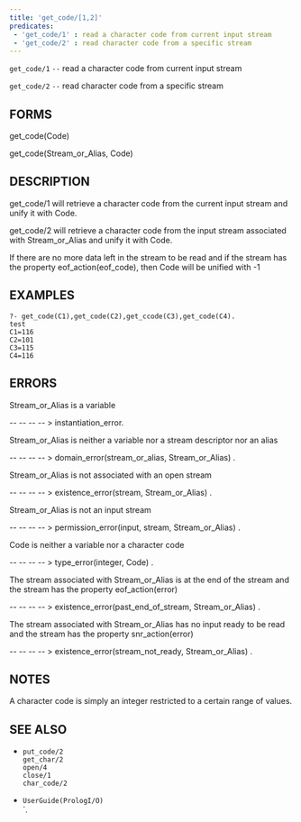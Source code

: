 ```yaml
---
title: 'get_code/[1,2]'
predicates:
 - 'get_code/1' : read a character code from current input stream
 - 'get_code/2' : read character code from a specific stream
---
```

`get_code/1` `--` read a character code from current input stream

`get_code/2` `--` read character code from a specific stream


## FORMS

get_code(Code)

get_code(Stream_or_Alias, Code)


## DESCRIPTION

get_code/1 will retrieve a character code from the current input stream and unify it with Code.

get_code/2 will retrieve a character code from the input stream associated with Stream_or_Alias and unify it with Code.

If there are no more data left in the stream to be read and if the stream has the property eof_action(eof_code), then Code will be unified with -1


## EXAMPLES

```
?- get_code(C1),get_code(C2),get_ccode(C3),get_code(C4).
test
C1=116
C2=101
C3=115
C4=116
```

## ERRORS

Stream_or_Alias is a variable

-- -- -- -- &gt; instantiation_error.

Stream_or_Alias is neither a variable nor a stream descriptor nor an alias

-- -- -- -- &gt; domain_error(stream_or_alias, Stream_or_Alias) .

Stream_or_Alias is not associated with an open stream

-- -- -- -- &gt; existence_error(stream, Stream_or_Alias) .

Stream_or_Alias is not an input stream

-- -- -- -- &gt; permission_error(input, stream, Stream_or_Alias) .

Code is neither a variable nor a character code

-- -- -- -- &gt; type_error(integer, Code) .

The stream associated with Stream_or_Alias is at the end of the stream and the stream has the property eof_action(error)

-- -- -- -- &gt; existence_error(past_end_of_stream, Stream_or_Alias) .

The stream associated with Stream_or_Alias has no input ready to be read and the stream has the property snr_action(error)

-- -- -- -- &gt; existence_error(stream_not_ready, Stream_or_Alias) .


## NOTES

A character code is simply an integer restricted to a certain range of values.


## SEE ALSO

- `put_code/2`  
`get_char/2`  
`open/4`  
`close/1`  
`char_code/2`

- `UserGuide(PrologI/O)`  
`.
